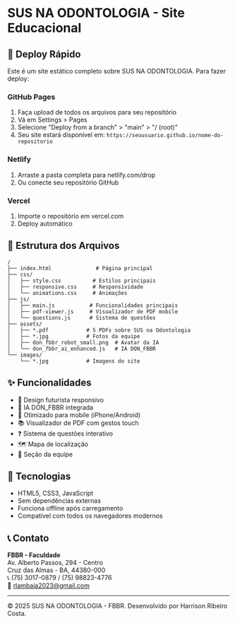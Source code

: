 # SUS NA ODONTOLOGIA - Site Educacional

## 🚀 Deploy Rápido

Este é um site estático completo sobre SUS NA ODONTOLOGIA. Para fazer deploy:

### GitHub Pages
1. Faça upload de todos os arquivos para seu repositório
2. Vá em Settings > Pages
3. Selecione "Deploy from a branch" > "main" > "/ (root)"
4. Seu site estará disponível em: `https://seuusuario.github.io/nome-do-repositorio`

### Netlify
1. Arraste a pasta completa para netlify.com/drop
2. Ou conecte seu repositório GitHub

### Vercel
1. Importe o repositório em vercel.com
2. Deploy automático

## 📁 Estrutura dos Arquivos

```
/
├── index.html              # Página principal
├── css/
│   ├── style.css          # Estilos principais
│   ├── responsive.css     # Responsividade
│   └── animations.css     # Animações
├── js/
│   ├── main.js           # Funcionalidades principais
│   ├── pdf-viewer.js     # Visualizador de PDF mobile
│   └── questions.js      # Sistema de questões
├── assets/
│   ├── *.pdf            # 5 PDFs sobre SUS na Odontologia
│   ├── *.jpg            # Fotos da equipe
│   ├── don_fbbr_robot_small.png  # Avatar da IA
│   └── don_fbbr_ai_enhanced.js   # IA DON_FBBR
└── images/
    └── *.jpg            # Imagens do site
```

## ✨ Funcionalidades

- 🎨 Design futurista responsivo
- 🤖 IA DON_FBBR integrada
- 📱 Otimizado para mobile (iPhone/Android)
- 📚 Visualizador de PDF com gestos touch
- ❓ Sistema de questões interativo
- 🗺️ Mapa de localização
- 👥 Seção da equipe

## 🔧 Tecnologias

- HTML5, CSS3, JavaScript
- Sem dependências externas
- Funciona offline após carregamento
- Compatível com todos os navegadores modernos

## 📞 Contato

**FBBR - Faculdade**  
Av. Alberto Passos, 294 - Centro  
Cruz das Almas - BA, 44380-000  
📞 (75) 3017-0879 / (75) 98823-4776  
📧 rlambaia2023@gmail.com

---

© 2025 SUS NA ODONTOLOGIA - FBBR. Desenvolvido por Harrison Ribeiro Costa.

